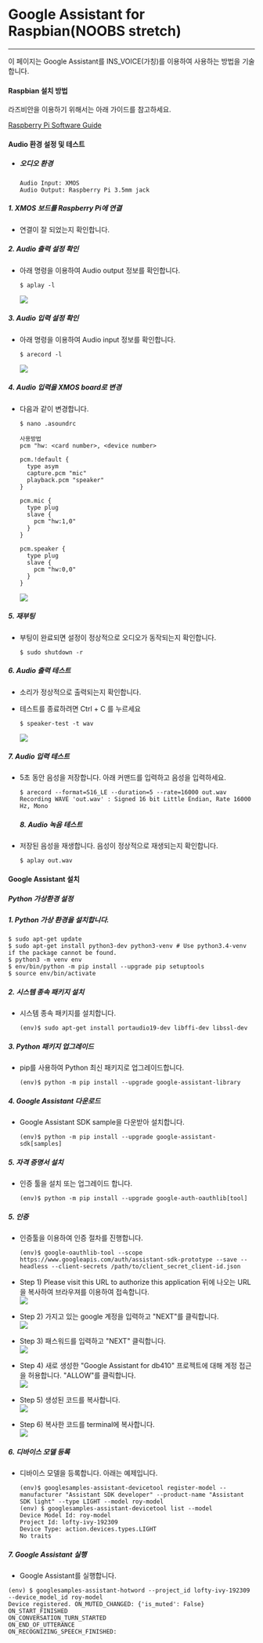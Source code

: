 # Google Assistant for Raspbian\(NOOBS stretch\)

---

이 페이지는 Google Assistant를 INS\_VOICE\(가칭\)를 이용하여 사용하는 방법을 기술합니다.

#### Raspbian 설치 방법

라즈비안을 이용하기 위해서는 아래 가이드를 참고하세요.

[Raspberry Pi Software Guide](https://www.raspberrypi.org/learning/software-guide/)

#### Audio 환경 설정 및 테스트

* ##### 오디오 환경

  ```
  Audio Input: XMOS  
  Audio Output: Raspberry Pi 3.5mm jack
  ```

##### 1. XMOS 보드를 Raspberry Pi에 연결

* 연결이 잘 되었는지 확인합니다.

##### 2. Audio 출력 설정 확인

* 아래 명령을 이용하여 Audio output 정보를 확인합니다.

  ```
  $ aplay -l
  ```

  ![](/assets/raspbian_audio_step_1.jpg)

##### 3. Audio 입력 설정 확인

* 아래 명령을 이용하여 Audio input 정보를 확인합니다.

  ```
  $ arecord -l
  ```

  ![](/assets/raspbian_audio_step_2.jpg)

##### 4. Audio 입력을 XMOS board로 변경

* 다음과 같이 변경합니다.

  ```
  $ nano .asoundrc

  사용방법
  pcm "hw: <card number>, <device number>

  pcm.!default {
    type asym
    capture.pcm "mic"
    playback.pcm "speaker"
  }

  pcm.mic {
    type plug
    slave {
      pcm "hw:1,0"
    }
  }

  pcm.speaker {
    type plug
    slave {
      pcm "hw:0,0"
    }
  }
  ```

  ![](/assets/raspbian_audio_step_3.jpg)

##### 5. 재부팅

* 부팅이 완료되면 설정이 정상적으로 오디오가 동작되는지 확인합니다.
  ```
  $ sudo shutdown -r
  ```

##### 6. Audio 출력 테스트

* 소리가 정상적으로 출력되는지 확인합니다.
* 테스트를 종료하려면 Ctrl + C 를 누르세요

  ```
  $ speaker-test -t wav
  ```

  ![](/assets/raspbian_audio_step_4.jpg)

##### 7. Audio 입력 테스트

* 5초 동안 음성을 저장합니다. 아래 커맨드를 입력하고 음성을 입력하세요.

  ```
  $ arecord --format=S16_LE --duration=5 --rate=16000 out.wav
  Recording WAVE 'out.wav' : Signed 16 bit Little Endian, Rate 16000 Hz, Mono
  ```

  ##### 8. Audio 녹음 테스트

* 저장된 음성을 재생합니다. 음성이 정상적으로 재생되는지 확인합니다.
  ```
  $ aplay out.wav
  ```

#### Google Assistant 설치

##### Python 가상환경 설정

##### 1. Python 가상 환경을 설치합니다.

```
$ sudo apt-get update
$ sudo apt-get install python3-dev python3-venv # Use python3.4-venv if the package cannot be found.
$ python3 -m venv env
$ env/bin/python -m pip install --upgrade pip setuptools
$ source env/bin/activate
```

##### 2. 시스템 종속 패키지 설치

* 시스템 종속 패키지를 설치합니다.
  ```
  (env)$ sudo apt-get install portaudio19-dev libffi-dev libssl-dev
  ```

##### 3. Python 패키지 업그레이드

* pip를 사용하여 Python 최신 패키지로 업그레이드합니다.
  ```
  (env)$ python -m pip install --upgrade google-assistant-library
  ```

##### 4. Google Assistant 다운로드

* Google Assistant SDK sample을 다운받아 설치합니다.
  ```
  (env)$ python -m pip install --upgrade google-assistant-sdk[samples]
  ```

##### 5. 자격 증명서 설치

* 인증 툴을 설치 또는 업그레이드 합니다.
  ```
  (env)$ python -m pip install --upgrade google-auth-oauthlib[tool]
  ```

##### 5. 인증

* 인증툴을 이용하여 인증 절차를 진행합니다.

  ```
  (env)$ google-oauthlib-tool --scope https://www.googleapis.com/auth/assistant-sdk-prototype --save --headless --client-secrets /path/to/client_secret_client-id.json
  ```

* Step 1\) Please visit this URL to authorize this application 뒤에 나오는 URL을 복사하여 브라우져를 이용하여 접속합니다.  
  ![](/assets/rpi3_raspbian_google_assistant_step_1.jpg)

* Step 2\) 가지고 있는 google 계정을 입력하고 "NEXT"를 클릭합니다.  
  ![](/assets/dragonBoard_google_assistant_step_2.png)

* Step 3\) 패스워드를 입력하고 "NEXT" 클릭합니다.  
  ![](/assets/dragonBoard_google_assistant_step_3.png)

* Step 4\) 새로 생성한 "Google Assistant for db410" 프로젝트에 대해 계정 접근을 허용합니다. "ALLOW"를 클릭합니다.  
  ![](/assets/dragonBoard_google_assistant_step_4.png)

* Step 5\) 생성된 코드를 복사합니다.  
  ![](/assets/dragonBoard_google_assistant_step_5.png)

* Step 6\) 복사한 코드를 terminal에 복사합니다.  
  ![](/assets/rpi3_raspbian_google_assistant_step_2.jpg)

##### 6. 디바이스 모델 등록

* 디바이스 모델을 등록합니다. 아래는 예제입니다.
  ```
  (env)$ googlesamples-assistant-devicetool register-model --manufacturer "Assistant SDK developer" --product-name "Assistant SDK light" --type LIGHT --model roy-model
  (env) $ googlesamples-assistant-devicetool list --model 
  Device Model Id: roy-model 
  Project Id: lofty-ivy-192309 
  Device Type: action.devices.types.LIGHT 
  No traits
  ```

##### 7. Google Assistant 실행

* Google Assistant를 실행합니다.
```
(env) $ googlesamples-assistant-hotword --project_id lofty-ivy-192309 --device_model_id roy-model
Device registered. ON_MUTED_CHANGED: {'is_muted': False} 
ON_START_FINISHED
ON_CONVERSATION_TURN_STARTED 
ON_END_OF_UTTERANCE 
ON_RECOGNIZING_SPEECH_FINISHED:
```



